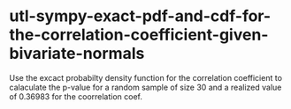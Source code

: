 # utl-sympy-exact-pdf-and-cdf-for-the-correlation-coefficient-given-bivariate-normals
Use the excact probabilty density function for the correlation coefficient to calaculate    the p-value for a random sample of size 30 and a realized value of 0.36983 for the          coorrelation coef.                                                                         
